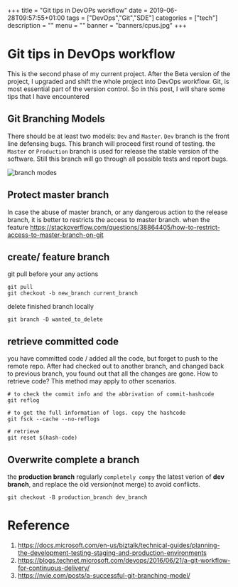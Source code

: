 +++
title =  "Git tips in DevOPs workflow"
date =  2019-06-28T09:57:55+01:00
tags = ["DevOps","Git","SDE"]
categories = ["tech"]
description = ""
menu = ""
banner = "banners/cpus.jpg"
+++

# Git tips in DevOps workflow

This is the second phase of my current project. After the Beta version of 
the project, I upgraded and shift the whole project into DevOps 
workflow. Git, is most essential part of the version control.
So in this post, I will share some tips that I have encountered

## Git Branching Models
There should be at least two models: `Dev` and `Master`. `Dev` branch is the front line defensing bugs. This branch
will proceed first round of testing. 
the `Master` or `Production` branch is used for release the stable version of the software. Still this branch will
go through all possible tests and report bugs.
   
![branch modes](https://app.yinxiang.com/shard/s33/res/c2ac5402-ba38-44bb-a0c4-0fbeda9ccc9f/Screenshot%20from%202019-07-29%2014-26-40.png)

## Protect master branch 
In case the abuse of master branch, or any dangerous action to the release branch,
it is better to restricts the access to master branch.
when the feature
https://stackoverflow.com/questions/38864405/how-to-restrict-access-to-master-branch-on-git


## create/ feature branch
git pull before your any actions
```console
git pull
git checkout -b new_branch current_branch
```
delete finished branch locally
```console
git branch -D wanted_to_delete

```

## retrieve committed code
you have committed code / added all the code, but forget to push to the remote repo. After had checked out to another branch,
and changed back to previous branch, you found out that all the changes are gone. How to retrieve code? This 
method may apply to other scenarios.

```commandline
# to check the commit info and the abbrivation of commit-hashcode
git reflog

# to get the full information of logs. copy the hashcode
git fsck --cache --no-reflogs

# retrieve 
git reset $(hash-code)
```

## Overwrite complete a branch
the **production branch** regularly `completely compy` the latest verion of **dev branch**, and replace the old version(not merge) to avoid conflicts.

```
git checkout -B production_branch dev_branch 
```

# Reference
1. https://docs.microsoft.com/en-us/biztalk/technical-guides/planning-the-development-testing-staging-and-production-environments
2. https://blogs.technet.microsoft.com/devops/2016/06/21/a-git-workflow-for-continuous-delivery/
3. https://nvie.com/posts/a-successful-git-branching-model/

